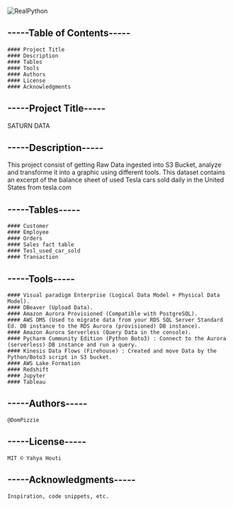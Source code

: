 ![RealPython](https://user-images.githubusercontent.com/112673539/226464986-6a17242f-1ae0-430d-b920-2c889d13fac6.JPG)

## -----Table of Contents-----

	#### Project Title
	#### Description
	#### Tables
	#### Tools 
	#### Authors
	#### License
	#### Acknowledgments

## -----Project Title-----

SATURN DATA

## -----Description-----

This project consist of getting Raw Data ingested into S3 Bucket, analyze and transforme it into a graphic using different tools.
This dataset contains an excerpt of the balance sheet of used Tesla cars sold daily in the United States from tesla.com


## -----Tables-----

	#### Customer
	#### Employee
	#### Orders
	#### Sales fact table
	#### Tesl_used_car_sold
	#### Transaction
	
## -----Tools-----

	#### Visual paradigm Enterprise (Logical Data Model + Physical Data Model).
	#### DBeaver (Upload Data).
	#### Amazon Aurora Provisioned (Compatible with PostgreSQL).
	#### AWS DMS (Used to migrate data from your RDS SQL Server Standard Ed. DB instance to the RDS Aurora (provisioned) DB instance).
	#### Amazon Aurora Serverless (Query Data in the console).
	#### Pycharm Cummunity Edition (Python Boto3) : Connect to the Aurora (serverless) DB instance and run a query.
	#### Kinesis Data Flows (Firehouse) : Created and move Data by the Python/Boto3 script in S3 bucket.
	#### AWS Lake Formation
	#### Redshift
	#### Jupyter
	#### Tableau

## -----Authors-----

	@DomPizzie

## -----License-----

	MIT © Yahya Houti

## -----Acknowledgments-----
	Inspiration, code snippets, etc.
